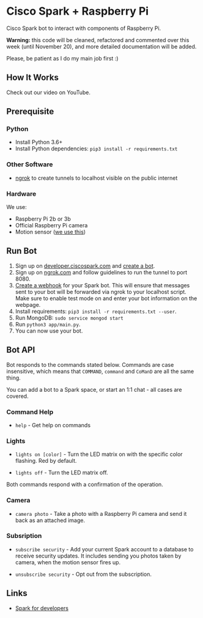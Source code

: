 # Cisco Spark + Raspberry Pi

Cisco Spark bot to interact with components of Raspberry Pi.

**Warning:** this code will be cleaned, refactored and commented over this week (until November 20), and more detailed documentation will be added.

Please, be patient as I do my main job first :)

## How It Works

Check out our video on YouTube.

## Prerequisite

### Python

* Install Python 3.6+
* Install Python dependencies: ```pip3 install -r requirements.txt```

### Other Software

* [ngrok](https://ngrok.com/download) to create tunnels to localhost visible on the public internet

### Hardware

We use:

* Raspberry Pi 2b or 3b
* Official Raspberry Pi camera
* Motion sensor ([we use this](https://www.amazon.co.uk/gp/product/B00NFXBPU8/))

## Run Bot

1. Sign up on [developer.ciscospark.com](https://developer.ciscospark.com) and [create a bot](https://developer.ciscospark.com/add-bot.html).
2. Sign up on [ngrok.com](https://ngrok.com) and follow guidelines to run the tunnel to port 8080.
3. [Create a webhook](https://developer.ciscospark.com/endpoint-webhooks-post.html) for your Spark bot. This will ensure that messages sent to your bot will be forwarded via ngrok to your localhost script. Make sure to enable test mode on and enter your bot information on the webpage.
4. Install requirements: ```pip3 install -r requirements.txt --user```.
5. Run MongoDB: ```sudo service mongod start```
6. Run ```python3 app/main.py```.
7. You can now use your bot.

## Bot API

Bot responds to the commands stated below. Commands are case insensitive, which means that ```COMMAND```, ```command``` and ```CoManD``` are all the same thing. 

You can add a bot to a Spark space, or start an 1:1 chat - all cases are covered.

### Command Help

* ```help``` - Get help on commands 

### Lights

* ```lights on [color]``` - Turn the LED matrix on with the specific color flashing. Red by default. 

* ```lights off``` - Turn the LED matrix off.

Both commands respond with a confirmation of the operation.

### Camera

* ```camera photo``` - Take a photo with a Raspberry Pi  camera and send it back as an attached image.

### Subsription

* ```subscribe security``` - Add your current Spark account to a database to receive security updates. It includes sending you photos taken by camera, when the motion sensor fires up.

* ```unsubscribe security``` - Opt out from the subscription.

## Links

* [Spark for developers](https://developer.ciscospark.com)
